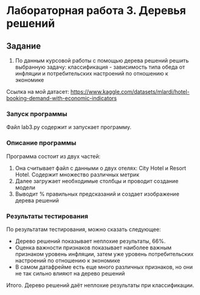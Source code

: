 # Лабораторная работа 3. Деревья решений
## Задание
1. По данным курсовой работы с помощью дерева решений
решить выбранную задачу: классификация - зависимость типа обеда
от инфляции и потребительских настроений по отношению к экономике

Ссылка на мой датасет: https://www.kaggle.com/datasets/mlardi/hotel-booking-demand-with-economic-indicators
### Запуск программы
Файл lab3.py содержит и запускает программу.

### Описание программы
Программа состоит из двух частей:
1. Она считывает файл с данными о двух отелях: City Hotel и Resort Hotel. Содержит множество различных метрик
2. Далее загружает необходимые столбцы и проводит создание модели
3. Выводит % правильных предсказаний и создает изображение дерева решений
### Результаты тестирования
По результатам тестирования, можно сказать следующее:

* Дерево решений показывает неплохие результаты, 66%.
* Оценка важности признаков показывает наиболее важным признаком уровень инфляции, затем уже уровень потребительских настроений по отношению к экономике
* В самом датафрейме есть еще много различных признаков, но они не так сильно влияют на дерево решений

Итого. Дерево решений даёт неплохие результаты при классификации.
